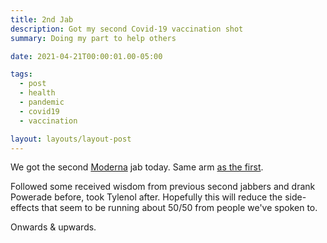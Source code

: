 ```yaml
---
title: 2nd Jab
description: Got my second Covid-19 vaccination shot
summary: Doing my part to help others

date: 2021-04-21T00:00:01.00-05:00

tags:
  - post
  - health
  - pandemic
  - covid19
  - vaccination

layout: layouts/layout-post
---
```

We got the second [Moderna](https://www.cdc.gov/coronavirus/2019-ncov/vaccines/different-vaccines/Moderna.html "CDC information page") jab today. Same arm [as the first](/posts/2021-03-24-1st-jab/ "blog post").

Followed some received wisdom from previous second jabbers and drank Powerade before, took Tylenol after. Hopefully this will reduce the side-effects that seem to be running about 50/50 from people we've spoken to.

Onwards & upwards.
